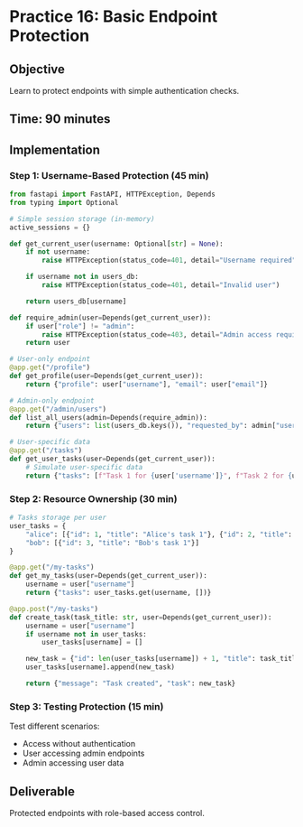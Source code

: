 # Practice 16: Basic Endpoint Protection

## Objective

Learn to protect endpoints with simple authentication checks.

## Time: 90 minutes

## Implementation

### Step 1: Username-Based Protection (45 min)

```python
from fastapi import FastAPI, HTTPException, Depends
from typing import Optional

# Simple session storage (in-memory)
active_sessions = {}

def get_current_user(username: Optional[str] = None):
    if not username:
        raise HTTPException(status_code=401, detail="Username required")

    if username not in users_db:
        raise HTTPException(status_code=401, detail="Invalid user")

    return users_db[username]

def require_admin(user=Depends(get_current_user)):
    if user["role"] != "admin":
        raise HTTPException(status_code=403, detail="Admin access required")
    return user

# User-only endpoint
@app.get("/profile")
def get_profile(user=Depends(get_current_user)):
    return {"profile": user["username"], "email": user["email"]}

# Admin-only endpoint
@app.get("/admin/users")
def list_all_users(admin=Depends(require_admin)):
    return {"users": list(users_db.keys()), "requested_by": admin["username"]}

# User-specific data
@app.get("/tasks")
def get_user_tasks(user=Depends(get_current_user)):
    # Simulate user-specific data
    return {"tasks": [f"Task 1 for {user['username']}", f"Task 2 for {user['username']}"]}
```

### Step 2: Resource Ownership (30 min)

```python
# Tasks storage per user
user_tasks = {
    "alice": [{"id": 1, "title": "Alice's task 1"}, {"id": 2, "title": "Alice's task 2"}],
    "bob": [{"id": 3, "title": "Bob's task 1"}]
}

@app.get("/my-tasks")
def get_my_tasks(user=Depends(get_current_user)):
    username = user["username"]
    return {"tasks": user_tasks.get(username, [])}

@app.post("/my-tasks")
def create_task(task_title: str, user=Depends(get_current_user)):
    username = user["username"]
    if username not in user_tasks:
        user_tasks[username] = []

    new_task = {"id": len(user_tasks[username]) + 1, "title": task_title}
    user_tasks[username].append(new_task)

    return {"message": "Task created", "task": new_task}
```

### Step 3: Testing Protection (15 min)

Test different scenarios:

- Access without authentication
- User accessing admin endpoints
- Admin accessing user data

## Deliverable

Protected endpoints with role-based access control.

